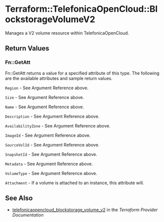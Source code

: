 # Terraform::TelefonicaOpenCloud::BlockstorageVolumeV2

Manages a V2 volume resource within TelefonicaOpenCloud.

## Return Values

### Fn::GetAtt

Fn::GetAtt returns a value for a specified attribute of this type. The following are the available attributes and sample return values.

`Region` - See Argument Reference above.

`Size` - See Argument Reference above.

`Name` - See Argument Reference above.

`Description` - See Argument Reference above.

`AvailabilityZone` - See Argument Reference above.

`ImageId` - See Argument Reference above.

`SourceVolId` - See Argument Reference above.

`SnapshotId` - See Argument Reference above.

`Metadata` - See Argument Reference above.

`VolumeType` - See Argument Reference above.

`Attachment` - If a volume is attached to an instance, this attribute will.

## See Also

* [telefonicaopencloud_blockstorage_volume_v2](https://www.terraform.io/docs/providers/telefonicaopencloud/r/blockstorage_volume_v2.html) in the _Terraform Provider Documentation_
